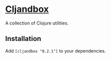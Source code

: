 # [Cljandbox](http://maydaniel.github.com/cljandbox/)

A collection of Clojure utilities.

## Installation

Add `[cljandbox "0.2.1"]` to your dependencies.
